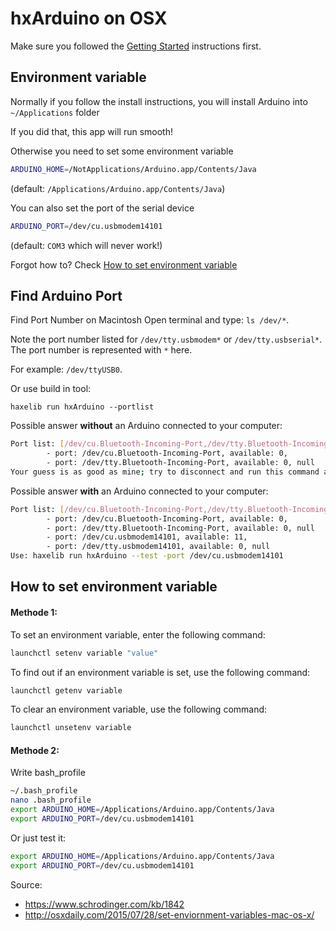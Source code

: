 # hxArduino on OSX

Make sure you followed the [Getting Started](getting_started.md) instructions first.

## Environment variable

Normally if you follow the install instructions, you will install Arduino into `~/Applications` folder

If you did that, this app will run smooth!



Otherwise you need to set some environment variable

```bash
ARDUINO_HOME=/NotApplications/Arduino.app/Contents/Java
```
(default: `/Applications/Arduino.app/Contents/Java`)

You can also set the port of the serial device

```bash
ARDUINO_PORT=/dev/cu.usbmodem14101
```
(default: `COM3` which will never work!)

Forgot how to? Check [How to set environment variable](osx.md?id=how-to-set-environment-variable)


## Find Arduino Port

Find Port Number on Macintosh
Open terminal and type: `ls /dev/*`.

Note the port number listed for `/dev/tty.usbmodem*` or `/dev/tty.usbserial*`. The port number is represented with `*` here.

For example: `/dev/ttyUSB0`.

Or use build in tool:

`haxelib run hxArduino --portlist`

Possible answer **without** an Arduino connected to your computer:

```bash
Port list: [/dev/cu.Bluetooth-Incoming-Port,/dev/tty.Bluetooth-Incoming-Port]
        - port: /dev/cu.Bluetooth-Incoming-Port, available: 0,
        - port: /dev/tty.Bluetooth-Incoming-Port, available: 0, null
Your guess is as good as mine; try to disconnect and run this command again and see the differences
```

Possible answer **with** an Arduino connected to your computer:

```bash
Port list: [/dev/cu.Bluetooth-Incoming-Port,/dev/tty.Bluetooth-Incoming-Port,/dev/cu.usbmodem14101,/dev/tty.usbmodem14101]
        - port: /dev/cu.Bluetooth-Incoming-Port, available: 0,
        - port: /dev/tty.Bluetooth-Incoming-Port, available: 0, null
        - port: /dev/cu.usbmodem14101, available: 11,
        - port: /dev/tty.usbmodem14101, available: 0, null
Use: haxelib run hxArduino --test -port /dev/cu.usbmodem14101
```

## How to set environment variable

#### Methode 1:

To set an environment variable, enter the following command:

```bash
launchctl setenv variable "value"
```

To find out if an environment variable is set, use the following command:

```bash
launchctl getenv variable
```

To clear an environment variable, use the following command:

```bash
launchctl unsetenv variable
```

#### Methode 2:


Write bash_profile


```bash
~/.bash_profile
nano .bash_profile
export ARDUINO_HOME=/Applications/Arduino.app/Contents/Java
export ARDUINO_PORT=/dev/cu.usbmodem14101
```

Or just test it:

```bash
export ARDUINO_HOME=/Applications/Arduino.app/Contents/Java
export ARDUINO_PORT=/dev/cu.usbmodem14101
```



Source:

- <https://www.schrodinger.com/kb/1842>
- <http://osxdaily.com/2015/07/28/set-enviornment-variables-mac-os-x/>


